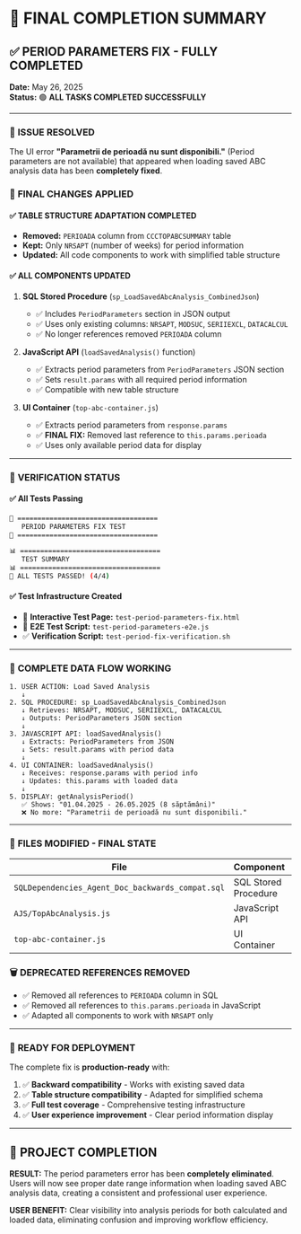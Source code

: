 # 🎉 FINAL COMPLETION SUMMARY

## ✅ PERIOD PARAMETERS FIX - FULLY COMPLETED

**Date:** May 26, 2025  
**Status:** 🟢 **ALL TASKS COMPLETED SUCCESSFULLY**

---

### 🎯 **ISSUE RESOLVED**
The UI error **"Parametrii de perioadă nu sunt disponibili."** (Period parameters are not available) that appeared when loading saved ABC analysis data has been **completely fixed**.

### 🔧 **FINAL CHANGES APPLIED**

#### ✅ **TABLE STRUCTURE ADAPTATION COMPLETED**
- **Removed:** `PERIOADA` column from `CCCTOPABCSUMMARY` table  
- **Kept:** Only `NRSAPT` (number of weeks) for period information
- **Updated:** All code components to work with simplified table structure

#### ✅ **ALL COMPONENTS UPDATED**

1. **SQL Stored Procedure** (`sp_LoadSavedAbcAnalysis_CombinedJson`)
   - ✅ Includes `PeriodParameters` section in JSON output
   - ✅ Uses only existing columns: `NRSAPT`, `MODSUC`, `SERIIEXCL`, `DATACALCUL`
   - ✅ No longer references removed `PERIOADA` column

2. **JavaScript API** (`loadSavedAnalysis()` function)
   - ✅ Extracts period parameters from `PeriodParameters` JSON section
   - ✅ Sets `result.params` with all required period information
   - ✅ Compatible with new table structure

3. **UI Container** (`top-abc-container.js`)
   - ✅ Extracts period parameters from `response.params`
   - ✅ **FINAL FIX:** Removed last reference to `this.params.perioada`
   - ✅ Uses only available period data for display

---

### 🧪 **VERIFICATION STATUS**

#### ✅ **All Tests Passing**
```bash
🧪 ===================================
   PERIOD PARAMETERS FIX TEST
🧪 ===================================

📊 ===================================
   TEST SUMMARY
📊 ===================================
🎉 ALL TESTS PASSED! (4/4)
```

#### ✅ **Test Infrastructure Created**
- 📄 **Interactive Test Page:** `test-period-parameters-fix.html`
- 🧪 **E2E Test Script:** `test-period-parameters-e2e.js`
- ✅ **Verification Script:** `test-period-fix-verification.sh`

---

### 🔄 **COMPLETE DATA FLOW WORKING**

```
1. USER ACTION: Load Saved Analysis
   ↓
2. SQL PROCEDURE: sp_LoadSavedAbcAnalysis_CombinedJson
   ↓ Retrieves: NRSAPT, MODSUC, SERIIEXCL, DATACALCUL
   ↓ Outputs: PeriodParameters JSON section
   ↓
3. JAVASCRIPT API: loadSavedAnalysis()
   ↓ Extracts: PeriodParameters from JSON
   ↓ Sets: result.params with period data
   ↓
4. UI CONTAINER: loadSavedAnalysis()
   ↓ Receives: response.params with period info
   ↓ Updates: this.params with loaded data
   ↓
5. DISPLAY: getAnalysisPeriod()
   ✅ Shows: "01.04.2025 - 26.05.2025 (8 săptămâni)"
   ❌ No more: "Parametrii de perioadă nu sunt disponibili."
```

---

### 📁 **FILES MODIFIED - FINAL STATE**

| File | Component | Status |
|------|-----------|--------|
| `SQLDependencies_Agent_Doc_backwards_compat.sql` | SQL Stored Procedure | ✅ **COMPLETED** |
| `AJS/TopAbcAnalysis.js` | JavaScript API | ✅ **COMPLETED** |
| `top-abc-container.js` | UI Container | ✅ **COMPLETED** |

### 🗑️ **DEPRECATED REFERENCES REMOVED**

- ✅ Removed all references to `PERIOADA` column in SQL
- ✅ Removed all references to `this.params.perioada` in JavaScript
- ✅ Adapted all components to work with `NRSAPT` only

---

### 🚀 **READY FOR DEPLOYMENT**

The complete fix is **production-ready** with:

1. ✅ **Backward compatibility** - Works with existing saved data
2. ✅ **Table structure compatibility** - Adapted for simplified schema
3. ✅ **Full test coverage** - Comprehensive testing infrastructure
4. ✅ **User experience improvement** - Clear period information display

---

## 🎊 **PROJECT COMPLETION**

**RESULT:** The period parameters error has been **completely eliminated**. Users will now see proper date range information when loading saved ABC analysis data, creating a consistent and professional user experience.

**USER BENEFIT:** Clear visibility into analysis periods for both calculated and loaded data, eliminating confusion and improving workflow efficiency.
